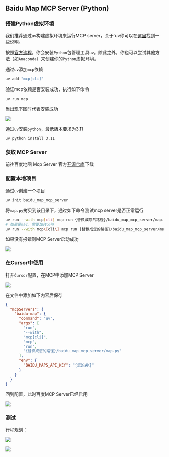 ## Baidu Map MCP Server (Python)
### 搭建Python虚拟环境
我们推荐通过`uv`构建虚拟环境来运行MCP server，关于`uv你可以在[这里](https://docs.astral.sh/uv/getting-started/features/)找到一些说明。

按照[官方流程](https://modelcontextprotocol.io/quickstart/server)，你会安装`Python`包管理工具`uv`。除此之外，你也可以尝试其他方法（如`Anaconda`）来创建你的`Python`虚拟环境。

通过`uv`添加`mcp`依赖

```bash
uv add "mcp[cli]"
```

验证mcp依赖是否安装成功，执行如下命令
```bash
uv run mcp
```

当出现下图时代表安装成功

![](../../../img/uv_install_success.png)

通过`uv`安装`python`，最低版本要求为3.11

```bash
uv python install 3.11
```

### 获取 MCP Server
前往百度地图 Mcp Server 官方[开源仓库](https://github.com/baidu-maps/mcp/tree/main/src/baidu-map/python)下载

### 配置本地项目
通过`uv`创建一个项目

```bash
uv init baidu_map_mcp_server
```

将`map.py`拷贝到该目录下，通过如下命令测试mcp server是否正常运行

```bash
uv run --with mcp[cli] mcp run {替换成您的路径}/baidu_map_mcp_server/map.py
# 如果是mac，需要加转义符
uv run --with mcp\[cli\] mcp run {替换成您的路径}/baidu_map_mcp_server/map.py
```

如果没有报错则MCP Server启动成功

![](../../../img/mcp_run_success.png)


### 在Cursor中使用

打开`Cursor`配置，在MCP中添加MCP Server

![](../../../img/cursor_setting.png)

在文件中添加如下内容后保存

```json
{
  "mcpServers": {
    "baidu-map": {
      "command": "uv",
      "args": [
        "run",
        "--with",
        "mcp[cli]",
        "mcp",
        "run",
        "{替换成您的路径}/baidu_map_mcp_server/map.py"
      ],
      "env": {
        "BAIDU_MAPS_API_KEY": "{您的AK}"
      }
    }
  }
}
```

回到配置，此时百度MCP Server已经启用

![](../../../img/cursor_run_mcp_success.png)

### 测试

行程规划：

![](../../../img/cursor_test_1.png)

![](../../../img/cursor_test_2.png)